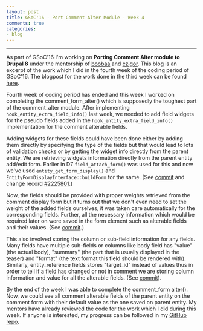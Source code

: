 ```yaml
---
layout: post
title: GSoC'16 - Port Comment Alter Module - Week 4
comments: true
categories:
- blog
---
```


---
As part of GSoC'16 I'm working on **Porting Comment Alter module to Drupal 8** under the mentorship of [boobaa][] and [czigor][]. This blog is an excerpt of the work which I did in the fourth week of the coding period of GSoC'16. The blogpost for the work done in the third week can be found [here][previous_blog].

Fourth week of coding period has ended and this week I worked on completing the comment_form_alter() which is supposedly the toughest part of the comment_alter module. After implementing `hook_entity_extra_field_info()` last week, we needed to add field widgets for the pseudo fields added in the `hook_entity_extra_field_info()` implementation for the comment alterable fields.

Adding widgets for these fields could have been done either by adding them directly by specifying the type of the fields but that would lead to lots of validation checks or by getting the widget info directly from the parent entity. We are retrieving widgets information directly from the parent entity add/edit form. Earlier in D7 `field_attach_form()` was used for this and now we've used `entity_get_form_display()` and `EntityFormDisplayInterface::buildForm` for the same. (See [commit][commit1] and change record [#2225801][CR1].)

Now, the fields should be provided with proper weights retrieved from the comment display form but it turns out that we don't even need to set the weight of the added fields ourselves, it was taken care automatically for the corresponding fields. Further, all the necessary information which would be required later on were saved in the form element such as  alterable fields and their values. (See [commit][commit2].)

This also involved storing the column or sub-field information for any fields. Many fields have multiple sub-fields or columns like body field has "value" (the actual body), "summary" (the part that is usually displayed in the teaser) and "format" (the text format this field should be rendered with). Similarly, entity_reference fields stores "target_id" instead of values thus in order to tell if a field has changed or not in comment we are storing column information and value for all the alterable fields. (See [commit][commit3]).

By the end of the week I was able to complete the comment_form alter(). Now, we could see all comment alterable fields of the parent entity on the comment form with their default value as the one saved on parent entity. My mentors have already reviewed the code for the work which I did during this week. If anyone is interested, my progress can be followed in my [GitHub repo][github_repo].

[boobaa]:https://www.drupal.org/u/boobaa
[czigor]:https://www.drupal.org/u/czigor
[github_repo]:https://github.com/anchal29/comment_alter
[previous_blog]:../14/GSoC-16-Port-Comment-Alter-Module-Week-3.html
[commit1]:https://github.com/anchal29/comment_alter/commit/4911313c3164ee1f2c3f694d311838a3c7082696
[commit2]:https://github.com/anchal29/comment_alter/commit/4911313c3164ee1f2c3f694d311838a3c7082696
[commit3]:https://github.com/anchal29/comment_alter/commit/36dc9ffafe68a416b451c75d65a51e6acec7e887
[CR1]:https://www.drupal.org/node/2225801
